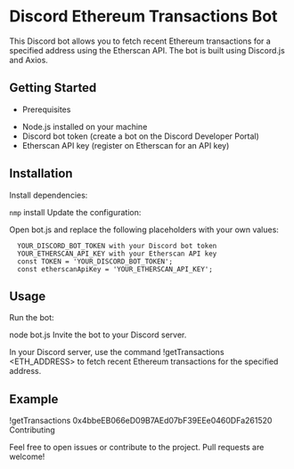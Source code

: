 # Discord Ethereum Transactions Bot

This Discord bot allows you to fetch recent Ethereum transactions for a specified address using the Etherscan API. The bot is built using Discord.js and Axios.

## Getting Started

- Prerequisites

* Node.js installed on your machine
* Discord bot token (create a bot on the Discord Developer Portal)
* Etherscan API key (register on Etherscan for an API key)
 
## Installation

Install dependencies:

`nmp` install
Update the configuration:

Open bot.js and replace the following placeholders with your own values:


      YOUR_DISCORD_BOT_TOKEN with your Discord bot token
      YOUR_ETHERSCAN_API_KEY with your Etherscan API key
      const TOKEN = 'YOUR_DISCORD_BOT_TOKEN';
      const etherscanApiKey = 'YOUR_ETHERSCAN_API_KEY';  

## Usage

Run the bot:

node bot.js
Invite the bot to your Discord server.

In your Discord server, use the command !getTransactions <ETH_ADDRESS> to fetch recent Ethereum transactions for the specified address.

## Example

!getTransactions 0x4bbeEB066eD09B7AEd07bF39EEe0460DFa261520
Contributing

Feel free to open issues or contribute to the project. Pull requests are welcome!
